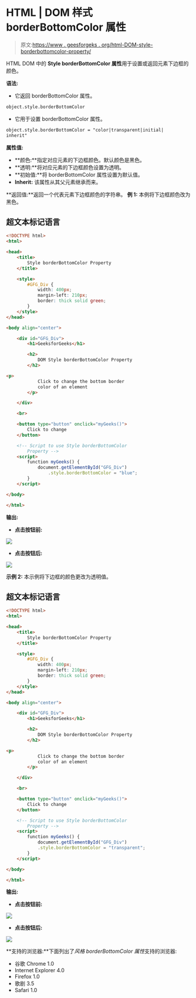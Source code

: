 # HTML | DOM 样式 borderBottomColor 属性

> 原文:[https://www . geesforgeks . org/html-DOM-style-borderbottomcolor-property/](https://www.geeksforgeeks.org/html-dom-style-borderbottomcolor-property/)

HTML DOM 中的 **Style borderBottomColor 属性**用于设置或返回元素下边框的颜色。

**语法:**

*   它返回 borderBottomColor 属性。

```html
object.style.borderBottomColor
```

*   它用于设置 borderBottomColor 属性。

```html
object.style.borderBottomColor = "color|transparent|initial|
inherit"
```

**属性值:**

*   **颜色:**指定对应元素的下边框颜色。默认颜色是黑色。
*   **透明:**将对应元素的下边框颜色设置为透明。
*   **初始值:**将 borderBottomColor 属性设置为默认值。
*   **Inherit:** 该属性从其父元素继承而来。

**返回值:**返回一个代表元素下边框颜色的字符串。
**例 1:** 本例将下边框颜色改为黑色。

## 超文本标记语言

```html
<!DOCTYPE html>
<html>

<head>
    <title>
        Style borderBottomColor Property
    </title>

    <style>
        #GFG_Div {
            width: 400px;
            margin-left: 210px;
            border: thick solid green;
        }
    </style>
</head>

<body align="center">

    <div id="GFG_Div">
        <h1>GeeksforGeeks</h1>

        <h2>
            DOM Style borderBottomColor Property
        </h2>

<p>
            Click to change the bottom border
            color of an element
        </p>

    </div>

    <br>

    <button type="button" onclick="myGeeks()">
        Click to change
    </button>

    <!-- Script to use Style borderBottomColor
        Property -->
    <script>
        function myGeeks() {
            document.getElementById("GFG_Div")
                .style.borderBottomColor = "blue";
        }
    </script>

</body>

</html>
```

**输出:**

*   **点击按钮前:**

![](img/2c7bcde79284a09ff472933bd929063e.png)

*   **点击按钮后:**

![](img/4ef939ff8ac4e5fd31d23c3df19a0b19.png)

**示例 2:** 本示例将下边框的颜色更改为透明值。

## 超文本标记语言

```html
<!DOCTYPE html>
<html>

<head>
    <title>
        Style borderBottomColor Property
    </title>

    <style>
        #GFG_Div {
            width: 400px;
            margin-left: 210px;
            border: thick solid green;
        }
    </style>
</head>

<body align="center">

    <div id="GFG_Div">
        <h1>GeeksforGeeks</h1>

        <h2>
            DOM Style borderBottomColor Property
        </h2>

<p>
            Click to change the bottom border
            color of an element
        </p>

    </div>

    <br>

    <button type="button" onclick="myGeeks()">
        Click to change
    </button>

    <!-- Script to use Style borderBottomColor
        Property -->
    <script>
        function myGeeks() {
            document.getElementById("GFG_Div")
            .style.borderBottomColor = "transparent";
        }
    </script>

</body>

</html>
```

**输出:**

*   **点击按钮前:**

![](img/2c7bcde79284a09ff472933bd929063e.png)

*   **点击按钮后:**

![](img/137511bb8f904b6252717377faf593c9.png)

**支持的浏览器:**下面列出了*风格 borderBottomColor 属性*支持的浏览器:

*   谷歌 Chrome 1.0
*   Internet Explorer 4.0
*   Firefox 1.0
*   歌剧 3.5
*   Safari 1.0